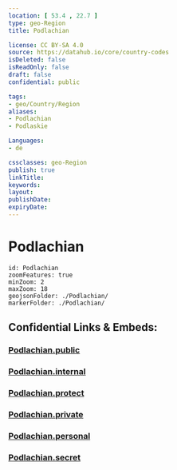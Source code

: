 ```yaml
---
location: [ 53.4 , 22.7 ] 
type: geo-Region
title: Podlachian

license: CC BY-SA 4.0
source: https://datahub.io/core/country-codes
isDeleted: false
isReadOnly: false
draft: false
confidential: public

tags:
- geo/Country/Region
aliases:
- Podlachian
- Podlaskie

Languages:
- de

cssclasses: geo-Region
publish: true
linkTitle: 
keywords: 
layout: 
publishDate: 
expiryDate: 
---
```


# Podlachian

```leaflet
id: Podlachian
zoomFeatures: true 
minZoom: 2 
maxZoom: 18
geojsonFolder: ./Podlachian/
markerFolder: ./Podlachian/
```


## Confidential Links & Embeds: 

### [Podlachian.public](/_public/\Earth\Continent\Europe\Europe~East\Poland\Provinces~PolandPodlachian.public.md) 

### [Podlachian.internal](/_internal/\Earth\Continent\Europe\Europe~East\Poland\Provinces~PolandPodlachian.internal.md) 

### [Podlachian.protect](/_protect/\Earth\Continent\Europe\Europe~East\Poland\Provinces~PolandPodlachian.protect.md) 

### [Podlachian.private](/_private/\Earth\Continent\Europe\Europe~East\Poland\Provinces~PolandPodlachian.private.md) 

### [Podlachian.personal](/_personal/\Earth\Continent\Europe\Europe~East\Poland\Provinces~PolandPodlachian.personal.md) 

### [Podlachian.secret](/_secret/\Earth\Continent\Europe\Europe~East\Poland\Provinces~PolandPodlachian.secret.md)

